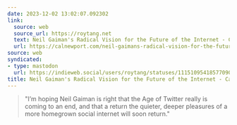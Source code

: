 ```yaml
---
date: 2023-12-02 13:02:07.092302
link:
  source: web
  source_url: https://roytang.net
  text: Neil Gaiman's Radical Vision for the Future of the Internet - Cal Newport
  url: https://calnewport.com/neil-gaimans-radical-vision-for-the-future-of-the-internet/
source: web
syndicated:
- type: mastodon
  url: https://indieweb.social/users/roytang/statuses/111510954185770908
title: Neil Gaiman's Radical Vision for the Future of the Internet - Cal Newport
---
```


> "I’m hoping Neil Gaiman is right that the Age of Twitter really is coming to an end, and that a return the quieter, deeper pleasures of a more homegrown social internet will soon return."